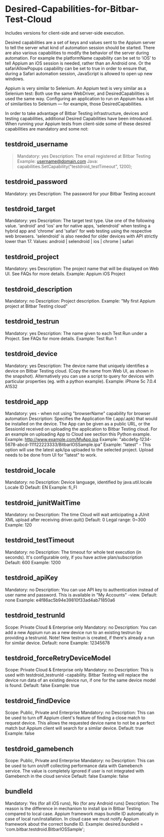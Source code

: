 # Desired-Capabilities-for-Bitbar-Test-Cloud
Includes versions for client-side and server-side execution.

Desired capabilities are a set of keys and values sent to the Appium server to tell the server what kind of automation session should be started. There are also various capabilities to modify the behavior of the server during automation. For example the platformName capability can be set to ‘iOS’ to tell Appium an iOS session is needed, rather than an Android one. Or the safariAllowPopups capability can be set to true in order to ensure that, during a Safari automation session, JavaScript is allowed to open up new windows.

Appium is very similar to Selenium. An Appium test is very similar as a Selenium test: Both use the same WebDriver, and DesiredCapabilities is used the same way. Configuring an application to run on Appium has a lot of similarities to Selenium — for example, those DesiredCapabilities.

In order to take advantage of Bitbar Testing infrastructure, devices and testing capabilities, additional Desired Capabilities have been introduced. When running your Appium tests from client-side some of these desired capabilities are mandatory and some not:

## testdroid_username
> Mandatory: yes
> Description: The email registered at Bitbar Testing
> Example: username@domain.com
> Java: capabilities.SetCapability("testdroid_testTimeout", 1200);

## testdroid_password
Mandatory: yes
Description: The password for your Bitbar Testing account

## testdroid_target
Mandatory: yes
Description: The target test type. Use one of the following value. 'android' and 'ios' are for native apps, 'selendroid' when testing a hybrid app and 'chrome' and 'safari' for web testing using the respective web browsers. 'selendroid' is also needed for older devices with API strictly lower than 17.
Values: android | selendroid | ios | chrome | safari

## testdroid_project
Mandatory: yes
Description: The project name that will be displayed on Web UI. See FAQs for more details.
Example: Appium iOS Project

## testdroid_description
Mandatory: no
Description: Project description.
Example: "My first Appium project at Bitbar Testing cloud"

## testdroid_testrun
Mandatory: yes
Description: The name given to each Test Run under a Project. See FAQs for more details.
Example: Test Run 1

## testdroid_device
Mandatory: yes
Description: The device name that uniquely identifies a device on Bitbar Testing cloud. (Copy the name from Web UI, as shown in the snapshot). Alternatively you can use a script to query for devices with particular properties (eg. with a python example).
Example: iPhone 5c 7.0.4 A1532

## testdroid_app
Mandatory: yes - when not using "browserName" capability for browser automation
Description: Specifies the Application file (.app/.apk) that would be installed on the device. The App can be given as a public URL, or the SessionId received on uploading the application to Bitbar Testing cloud. For an example on uploading App to Cloud see section this Python example.
Example: http://www.example.com/MyApp.ipa
Example: "abcdefg-1234-5678-abcd-111122223333/BitbarIOSSample.ipa"
Example: "latest" - This option will use the latest apk/ipa uploaded to the selected project. Upload needs to  be done from UI for "latest" to work.

## testdroid_locale
Mandatory: no
Description: Device language, identified by java.util.locale Locale ID
Default: EN
Example: fi_FI

## testdroid_junitWaitTime
Mandatory: no
Description: The time Cloud will wait anticipating a JUnit XML upload after receiving driver.quit()
Default: 0
Legal range: 0~300
Example: 120

## testdroid_testTimeout
Mandatory: no
Description: The timeout for whole test execution (in seconds). It's configurable only, if you have active plan/subscription
Default: 600
Example: 1200

## testdroid_apiKey
Mandatory: no
Description: You can use API key to authentication instead of user name and password. This is available in "My Accounts" -view.
Default: none
Example: e4f86ac5b94e39810f33ad4ab71850a6

## testdroid_testrunId
Scope: Private Cloud & Enterprise only
Mandatory: no
Description: You can add a new Appium run as a new device run to an existing testrun by providing a testrunid. Note! New testrun is created, if there's already a run for similar device.
Default: none
Example: 12345678

## testdroid_forceRetryDeviceModel
Scope: Private Cloud & Enterprise only
Mandatory: no
Description: This is used with testdroid_testrunId -capability. Bitbar Testing will replace the device run data of an existing device run, if one for the same device model is found.
Default: false
Example: true

## testdroid_findDevice
Scope: Public, Private and Enterprise
Mandatory: no
Description: This can be used to turn off Appium client's feature of finding a close match to request device. This allows the requested device name to not be a perfect match but Appium client will search for a similar device.
Default: true
Example: false

## testdroid_gamebench
Scope: Public, Private and Enterprise
Mandatory: no
Description: This can be used to turn on/off collecting performance data with Gamebench service. 
The value is completely ignored if user is not integrated with Gamebench in the cloud service
Default: false
Example: false

## bundleId
Mandatory: Yes (for all iOS runs), No (for any Android runs)
Description: The reason is the difference in mechanism to install ipa in Bitbar Testing compared to local case. Appium framework maps bundle ID automatically in case of local run/installation. In cloud case we must notify Appium framework about the correct bundle ID.
Example: desired.bundleId = 'com.bitbar.testdroid.BitbarIOSSample';</pre>
